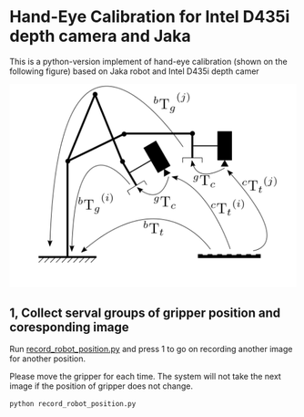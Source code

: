 # Hand-Eye Calibration for Intel D435i depth camera and Jaka

This is a python-version implement of hand-eye calibration (shown on the following figure) based on Jaka robot and Intel D435i depth camer

<p align="center">
  <img src="./example.png" />
</p>

## 1, Collect serval groups of gripper position and coresponding image
Run [record_robot_position.py]('https://github.com/zhenqi-he/hanglok-robotics/blob/master/record_robot_position.py') and press 1 to go on recording another image for another position.

Please move the gripper for each time. The system will not take the next image if the position of gripper does not change.

```bash
python record_robot_position.py
```
